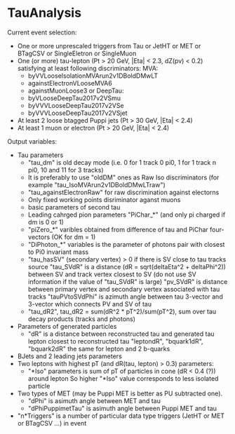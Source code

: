 # TauAnalysis

Current event selection:
- One or more unprescaled triggers from Tau or JetHT or MET or BTagCSV or SingleEletron or SingleMuon
- One (or more) tau-lepton (Pt > 20 GeV, |Eta| < 2.3, dZ(pv) < 0.2) satisfying at least following discriminators:
  MVA:
  * byVVLooseIsolationMVArun2v1DBoldDMwLT
  * againstElectronVLooseMVA6
  * againstMuonLoose3
  or DeepTau:
  * byVLooseDeepTau2017v2VSmu
  * byVVVLooseDeepTau2017v2VSe
  * byVVVLooseDeepTau2017v2VSjet
- At least 2 loose btagged Puppi jets (Pt > 30 GeV, |Eta| < 2.4)
- At least 1 muon or electron (Pt > 20 GeV, |Eta| < 2.4)

Output variables:
- Tau parameters
  * "tau_dm" is old decay mode (i.e. 0 for 1 track 0 pi0, 1 for 1 track n pi0, 10 and 11 for 3 tracks)
  * It is preferably to use "oldDM" ones as Raw Iso discriminators (for example "tau_IsoMVArun2v1DBoldDMwLTraw")
  * "tau_againstElectronRaw" for raw discrimination against electorns
  * Only fixed working points disriminator aganst muons
  * basic parameters of second tau
  * Leading cahrged pion parameters "PiChar_*" (and only pi charged if dm is 0 or 1)
  * "piZero_*" varibles obtained from difference of tau and PiChar four-vectors (OK for dm = 1)
  * "DiPhoton_*" variables is the parameter of photons pair with closest to Pi0 invariant mass
  * "tau_hasSV" (secondary vertex) > 0 if there is SV close to tau tracks source
    "tau_SVdR" is a distance (dR = sqrt(deltaEta^2 + deltaPhi^2)) between SV and track vertex closest to SV
    (do not use SV information if the value of "tau_SVdR" is large)
    "pv_SVdR" is distance between primary vertex and secondary vertex associated with tau tracks
    "tauPVtoSVdPhi" is azimuth angle between tau 3-vector and 3-vector which connects PV and SV of tau
  * "tau_dR2", tau_dR2 = sum(dR^2 * pT^2)/sum(pT^2), sum over tau decay products (tracks and photons)
- Parameters of generated particles
  * "dR" is a distance between reconstructed tau and generated tau lepton closest to reconstructed tau
    "leptondR", "bquark1dR", "bquark2dR" the same for lepton and 2 b-quarks
- BJets and 2 leading jets parameters
- Two leptons with highest pT (and dR(tau, lepton) > 0.3) parameters:
  * "*Iso" parameters is sum of pT of particles in cone (dR < 0.4 (?)) around lepton
    So higher "*Iso" value corresponds to less isolated particle
- Two types of MET (may be Puppi MET is better as PU subtracted one).
  * "dPhi" is asimuth angle between MET and tau
  * "dPhiPuppimetTau" is asimuth angle between Puppi MET and tau
- "n*Triggers" is a number of particular data type triggers (JetHT or MET or BTagCSV ...) in event
